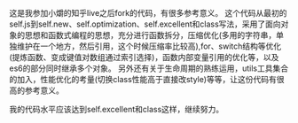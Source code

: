 这是我参加小爝的知乎live之后fork的代码，有很多参考意义。
这个代码从最初的self.js到self.new、self.optimization、self.excellent和class写法，采用了面向对象的思想和函数式编程的思想，充分进行函数拆分，压缩优化(多用的字符串，单独维护在一个地方，然后引用，这个时候压缩率比较高),for、switch结构等优化(提炼函数、变成键值对数组通过索引选择)，函数内部变量引用的优化等，以及es6的部分同时继承多个对象。
另外还有关于生命周期的熟练运用，utils工具集合的加入，性能优化的考量(切换class性能高于直接改style)等等，让这份代码有很高的参考意义。


我的代码水平应该达到self.excellent和class这样，继续努力。

